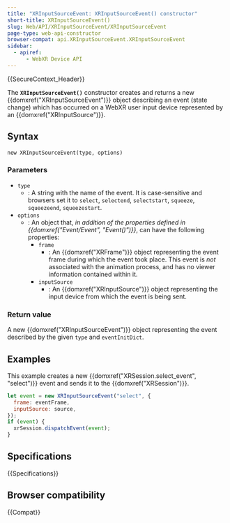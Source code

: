 ```yaml
---
title: "XRInputSourceEvent: XRInputSourceEvent() constructor"
short-title: XRInputSourceEvent()
slug: Web/API/XRInputSourceEvent/XRInputSourceEvent
page-type: web-api-constructor
browser-compat: api.XRInputSourceEvent.XRInputSourceEvent
sidebar:
  - apiref:
      - WebXR Device API
---
```


{{SecureContext_Header}}

The **`XRInputSourceEvent()`**
constructor creates and returns a new {{domxref("XRInputSourceEvent")}} object
describing an event (state change) which has occurred on a WebXR user input device
represented by an {{domxref("XRInputSource")}}.

## Syntax

```js-nolint
new XRInputSourceEvent(type, options)
```

### Parameters

- `type`
  - : A string with the name of the event.
    It is case-sensitive and browsers set it to `select`, `selectend`, `selectstart`, `squeeze`, `squeezeend`, `squeezestart`.
- `options`
  - : An object that, _in addition of the properties defined in {{domxref("Event/Event", "Event()")}}_, can have the following properties:
    - `frame`
      - : An {{domxref("XRFrame")}} object representing the event frame during which the event took place.
        This event is _not_ associated with the animation process, and has no viewer information contained within it.
    - `inputSource`
      - : An {{domxref("XRInputSource")}} object representing the input device from which the event is being sent.

### Return value

A new {{domxref("XRInputSourceEvent")}} object representing the event described by the
given `type` and `eventInitDict`.

## Examples

This example creates a new {{domxref("XRSession.select_event", "select")}} event and
sends it to the {{domxref("XRSession")}}.

```js
let event = new XRInputSourceEvent("select", {
  frame: eventFrame,
  inputSource: source,
});
if (event) {
  xrSession.dispatchEvent(event);
}
```

## Specifications

{{Specifications}}

## Browser compatibility

{{Compat}}

